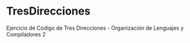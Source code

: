 # TresDirecciones
Ejercicio de Código de Tres Direcciones - Organización de Lenguajes y Compiladores 2
